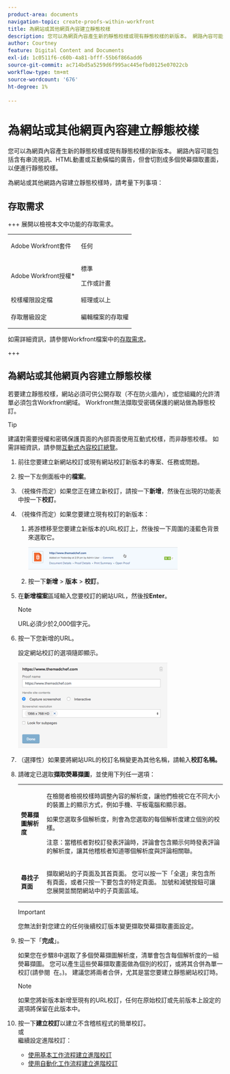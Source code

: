 ```yaml
---
product-area: documents
navigation-topic: create-proofs-within-workfront
title: 為網站或其他網頁內容建立靜態校樣
description: 您可以為網頁內容產生新的靜態校樣或現有靜態校樣的新版本。 網路內容可能包括含有串流視訊、HTML動畫或互動橫幅的廣告，但會切割成多個熒幕擷取畫面，以便進行靜態校樣。
author: Courtney
feature: Digital Content and Documents
exl-id: 1c0511f6-c60b-4a81-bfff-55b6f866add6
source-git-commit: ac714bd5a5259d6f995ac445efbd0125e07022cb
workflow-type: tm+mt
source-wordcount: '676'
ht-degree: 1%

---
```


# 為網站或其他網頁內容建立靜態校樣

您可以為網頁內容產生新的靜態校樣或現有靜態校樣的新版本。 網路內容可能包括含有串流視訊、HTML動畫或互動橫幅的廣告，但會切割成多個熒幕擷取畫面，以便進行靜態校樣。

為網站或其他網路內容建立靜態校樣時，請考量下列事項：

## 存取需求

+++ 展開以檢視本文中功能的存取需求。

<table style="table-layout:auto"> 
 <col> 
 <col> 
 <tbody> 
  <tr> 
   <td role="rowheader">Adobe Workfront套件</td> 
   <td> <p>任何</p> </td> 
  </tr> 
  <tr> 
   <td role="rowheader">Adobe Workfront授權*</td> 
   <td> 
   <p>標準</p>
   <p>工作或計畫</p> </td> 
  </tr> 
  <tr> 
   <td role="rowheader">校樣權限設定檔 </td> 
   <td>經理或以上</td> 
  </tr> 
  <tr> 
   <td role="rowheader">存取層級設定</td> 
   <td> <p>編輯檔案的存取權</p> </td> 
  </tr> 
 </tbody> 
</table>

如需詳細資訊，請參閱Workfront檔案中的[存取需求](/help/quicksilver/administration-and-setup/add-users/access-levels-and-object-permissions/access-level-requirements-in-documentation.md)。

+++

## 為網站或其他網頁內容建立靜態校樣

若要建立靜態校樣，網站必須可供公開存取（不在防火牆內），或您組織的允許清單必須包含Workfront網域。 Workfront無法擷取受密碼保護的網站做為靜態校訂。

>[!TIP]
>
>建議對需要授權和密碼保護頁面的內部頁面使用互動式校樣，而非靜態校樣。 如需詳細資訊，請參閱[互動式內容校訂總覽](../../../review-and-approve-work/proofing/proofing-overview/interactive-content-proofs.md)。

1. 前往您要建立新網站校訂或現有網站校訂新版本的專案、任務或問題。
1. 按一下左側面板中的&#x200B;**檔案**。
1. （視條件而定）如果您正在建立新校訂，請按一下&#x200B;**新增**，然後在出現的功能表中按一下&#x200B;**校訂**。
1. （視條件而定）如果您要建立現有校訂的新版本：

   1. 將游標移至您要建立新版本的URL校訂上，然後按一下周圍的淺藍色背景來選取它。

      ![Select_proof_by_selecting_light_blue_background.png](assets/select-proof-by-selecting-light-blue-background-350x52.png)

   1. 按一下&#x200B;**新增** > **版本** > **校訂**。

1. 在&#x200B;**新增檔案**&#x200B;區域輸入您要校訂的網站URL，然後按&#x200B;**Enter**。

   >[!NOTE]
   >
   > URL必須少於2,000個字元。

1. 按一下您新增的URL。

   設定網站校訂的選項隨即顯示。

   ![互動式校訂](assets/interactive-proof-radio-btn-area-350x199.png)

1. （選擇性）如果要將網站URL的校訂名稱變更為其他名稱，請輸入&#x200B;**校訂名稱。**
1. 請確定已選取&#x200B;**擷取熒幕擷圖**，並使用下列任一選項：

   <table style="table-layout:auto"> 
    <col> 
    <col> 
    <tbody> 
     <tr> 
      <td role="rowheader"><strong>熒幕擷圖解析度</strong> </td> 
      <td> <p>在檢閱者檢視校樣時調整內容的解析度，讓他們檢視它在不同大小的裝置上的顯示方式，例如手機、平板電腦和顯示器。</p> <p>如果您選取多個解析度，則會為您選取的每個解析度建立個別的校樣。</p> <p>注意：當稽核者對校訂發表評論時，評論會包含顯示何時發表評論的解析度，讓其他稽核者知道哪個解析度與評論相關聯。 </p> </td> 
     </tr> 
     <tr> 
      <td role="rowheader"><strong>尋找子頁面</strong> </td> 
      <td> <p>擷取網站的子頁面及其首頁面。 您可以按一下「全選」來包含所有頁面，或者只按一下要包含的特定頁面。 加號和減號按鈕可讓您展開並關閉網站中的子頁面區域。</p> </td> 
     </tr> 
    </tbody> 
   </table>

   >[!IMPORTANT]
   >
   >您無法針對您建立的任何後續校訂版本變更擷取熒幕擷取畫面設定。

1. 按一下「**完成**」。

   如果您在步驟8中選取了多個熒幕擷圖解析度，清單會包含每個解析度的一組熒幕擷圖。 您可以產生這些熒幕擷取畫面做為個別的校訂，或將其合併為單一校訂(請參閱  在。)。 建議您將兩者合併，尤其是當您要建立靜態網站校訂時。

   >[!NOTE]
   >
   >如果您將新版本新增至現有的URL校訂，任何在原始校訂或先前版本上設定的選項將保留在此版本中。

1. 按一下&#x200B;**建立校訂**&#x200B;以建立不含稽核程式的簡單校訂。\
   或\
   繼續設定進階校訂：

   * [使用基本工作流程建立進階校訂](../../../review-and-approve-work/proofing/creating-proofs-within-workfront/configure-basic-proof-workflow.md)
   * [使用自動化工作流程建立進階校訂](../../../review-and-approve-work/proofing/creating-proofs-within-workfront/create-automated-proof-workflow.md)
